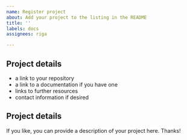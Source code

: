 ```yaml
---
name: Register project
about: Add your project to the listing in the README
title: ''
labels: docs
assignees: riga

---
```


## Project details

- a link to your repository
- a link to a documentation if you have one
- links to further resources
- contact information if desired


## Project details

If you like, you can provide a description of your project here.
Thanks!
